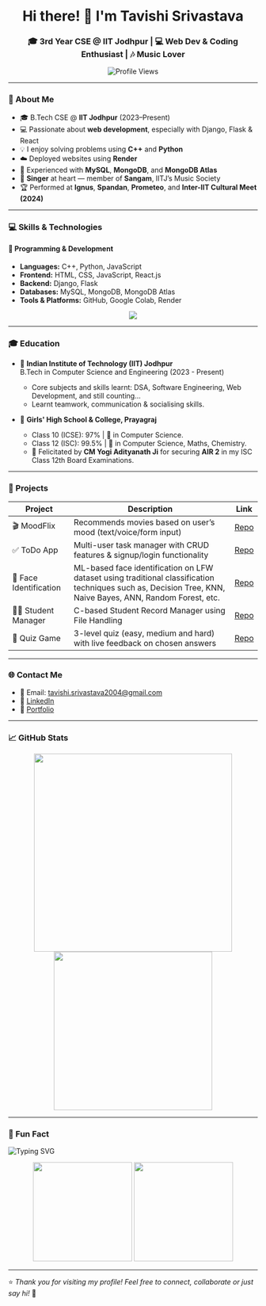 <h1 align="center">Hi there! 👋 I'm Tavishi Srivastava</h1>
<h3 align="center">🎓 3rd Year CSE @ IIT Jodhpur | 💻 Web Dev & Coding Enthusiast | 🎶 Music Lover</h3>

<p align="center">
  <img src="https://komarev.com/ghpvc/?username=TavishiS&label=Profile%20views&color=ff69b4&style=flat" alt="Profile Views" />
</p>

---

### 🌸 About Me

- 🎓 B.Tech CSE @ **IIT Jodhpur** (2023–Present)
- 💻 Passionate about **web development**, especially with Django, Flask & React
- 💡 I enjoy solving problems using **C++** and **Python**
- ☁️ Deployed websites using **Render**
- 💽 Experienced with **MySQL**, **MongoDB**, and **MongoDB Atlas**
- 🎤 **Singer** at heart — member of **Sangam**, IITJ’s Music Society
- 🏆 Performed at **Ignus**, **Spandan**, **Prometeo**, and **Inter-IIT Cultural Meet (2024)**

---

### 💻 Skills & Technologies

#### 🚀 Programming & Development
- **Languages:** C++, Python, JavaScript  
- **Frontend:** HTML, CSS, JavaScript, React.js  
- **Backend:** Django, Flask  
- **Databases:** MySQL, MongoDB, MongoDB Atlas  
- **Tools & Platforms:** GitHub, Google Colab, Render  

<p align="center">
  <img src="https://skillicons.dev/icons?i=cpp,python,js,html,css,react,django,flask,mysql,mongodb,git,github&theme=light" />
</p>

---

### 🎓 Education

- 🏫 **Indian Institute of Technology (IIT) Jodhpur**  
  B.Tech in Computer Science and Engineering (2023 - Present)  
  - Core subjects and skills learnt: DSA, Software Engineering, Web Development, and still counting...  
  - Learnt teamwork, communication & socialising skills.

- 🏫 **Girls' High School & College, Prayagraj**  
  - Class 10 (ICSE): 97% | 💯 in Computer Science.
  - Class 12 (ISC): 99.5% | 💯 in Computer Science, Maths, Chemistry.
  - 🏅 Felicitated by **CM Yogi Adityanath Ji** for securing **AIR 2** in my ISC Class 12th Board Examinations.

---

### 📂 Projects

| Project | Description | Link |
|--------|-------------|------|
| 🎬 MoodFlix | Recommends movies based on user’s mood (text/voice/form input) | [Repo](https://github.com/TavishiS/Emotion2Movies) |
| ✅ ToDo App | Multi-user task manager with CRUD features & signup/login functionality | [Repo](https://github.com/TavishiS/ToDo-app) |
| 🧠 Face Identification | ML-based face identification on LFW dataset using traditional classification techniques such as, Decision Tree, KNN, Naive Bayes, ANN, Random Forest, etc. | [Repo](https://github.com/AgarwalMayank2/Face_Identification) |
| 👩‍🎓 Student Manager | C-based Student Record Manager using File Handling | [Repo](https://github.com/TavishiS/Student_Management_System) |
| 🧩 Quiz Game | 3-level quiz (easy, medium and hard) with live feedback on chosen answers | [Repo](https://github.com/TavishiS/Quiz_Game) |

---

### 🌐 Contact Me

- 📧 Email: [tavishi.srivastava2004@gmail.com](mailto:tavishi.srivastava2004@gmail.com)  
- 🔗 [LinkedIn](https://www.linkedin.com/in/tavishi2004/)  
- 🪪 [Portfolio](https://tavishis.github.io/Tavishi_Portfolio/)

---

### 📈 GitHub Stats

<p align="center">
  <img src="https://github-readme-stats.vercel.app/api?username=TavishiS&show_icons=true&theme=radical" width="400"/>
  <img src="https://github-readme-stats.vercel.app/api/top-langs/?username=TavishiS&layout=compact&theme=radical" width="320"/>
</p>

---

### 🎵 Fun Fact

> <p align="center">
  <img src="https://readme-typing-svg.demolab.com?font=Fira+Code&weight=500&size=24&pause=1000&color=F73AA3&center=true&vCenter=true&width=600&lines=When+I'm+not+coding%2C+I'm+singing+%F0%9F%8E%A4;Music+is+my+therapy+%F0%9F%8E%B6%F0%9F%92%AB" alt="Typing SVG" />
</p>


<p align="center">
  <img src="https://media.giphy.com/media/xT9IgzoKnwFNmISR8I/giphy.gif" width="200" height="200"/>
  <img src="https://media1.tenor.com/m/gpBF52q-uS4AAAAC/bang-dream-girl.gif" width="200" height="200" />
</p>

---

⭐️ *Thank you for visiting my profile! Feel free to connect, collaborate or just say hi!* 🤝

